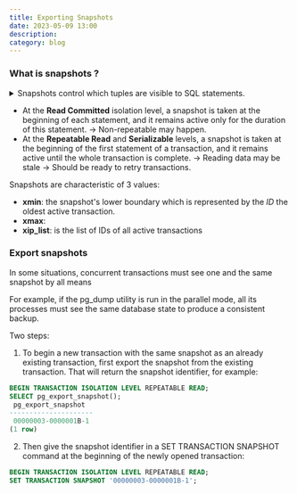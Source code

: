```yaml
---
title: Exporting Snapshots
date: 2023-05-09 13:00
description:
category: blog
---
```


### What is snapshots ?

<details>
<summary>Snapshots control which tuples are visible to SQL statements.</summary>

    - A snapshot includes only the current data committed by the time it was taken, thus providing a consistent (in the ACID sense) view of the data for this particular moment.
    - To ensure isolation, each transaction uses its own snapshot. It means that different transactions can see different snapshots taken at different points in time, which are nevertheless consistent.
</details>

* At the **Read Committed** isolation level, a snapshot is taken at the beginning of each statement, and it remains active only for the duration of this statement. -> Non-repeatable may happen.
* At the **Repeatable Read** and **Serializable** levels, a snapshot is taken at the beginning of the first statement of a transaction, and it remains active until the whole transaction is complete. -> Reading data may be stale -> Should be ready to retry transactions.

Snapshots are characteristic of 3 values:
- **xmin**: the snapshot's lower boundary which is represented by the *ID* the oldest active transaction.
- **xmax**:
- **xip_list**: is the list of IDs of all active transactions

### Export snapshots

In some situations, concurrent transactions must see one and the same snapshot by all means

For example, if the pg_dump utility is run in the parallel mode, all its processes must see the same database state to produce a consistent backup.

Two steps:

1. To begin a new transaction with the same snapshot as an already existing transaction, first export the snapshot from the existing transaction. That will return the snapshot identifier, for example:
```sql
BEGIN TRANSACTION ISOLATION LEVEL REPEATABLE READ;
SELECT pg_export_snapshot();
 pg_export_snapshot
---------------------
 00000003-0000001B-1
(1 row)
```

2. Then give the snapshot identifier in a SET TRANSACTION SNAPSHOT command at the beginning of the newly opened transaction:
```sql
BEGIN TRANSACTION ISOLATION LEVEL REPEATABLE READ;
SET TRANSACTION SNAPSHOT '00000003-0000001B-1';
```
